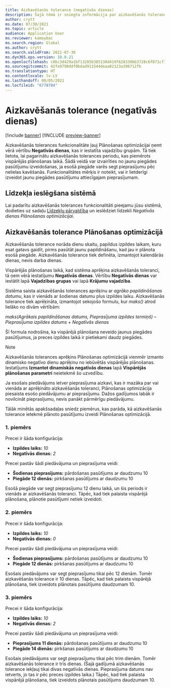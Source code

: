```yaml
---
title: Aizkavēšanās tolerance (negatīvās dienas)
description: Šajā tēmā ir sniegta informācija par aizkavēšanās tolerances aprēķināšanu un to, kā tā ietekmē plānotā pasūtījuma izveidi Plānošanas optimizācijā.
author: crytt
ms.date: 07/30/2021
ms.topic: article
audience: Application User
ms.reviewer: kamaybac
ms.search.region: Global
ms.author: crytt
ms.search.validFrom: 2021-07-30
ms.dyn365.ops.version: 10.0.21
ms.openlocfilehash: c0bc3d429a1bf13285b385130d419f628330bb3728c6f071cf118edac2a59d87
ms.sourcegitcommit: 42fe9790ddf0bdad911544deaa82123a396712fb
ms.translationtype: HT
ms.contentlocale: lv-LV
ms.lasthandoff: 08/05/2021
ms.locfileid: "6778704"
---
```

# <a name="delay-tolerance-negative-days"></a>Aizkavēšanās tolerance (negatīvās dienas)

[!include [banner](../../includes/banner.md)]
[!INCLUDE [preview-banner](../../includes/preview-banner.md)]

Aizkavēšanās tolerances funkcionalitāte ļauj Plānošanas optimizācijai ņemt vērā vērtību **Negatīvās dienas**, kas ir iestatīta vajadzību grupām. Tā tiek lietota, lai pagarinātu aizkavēšanās tolerances periodu, kas piemērots vispārējās plānošanas laikā. Šādā veidā var izvairīties no jaunu piegādes pasūtījumu izveidošanas, ja esošā piegāde varēs segt pieprasījumu pēc nelielas kavēšanās. Funkcionalitātes mērķis ir noteikt, vai ir lietderīgi izveidot jaunu piegādes pasūtījumu attiecīgajam pieprasījumam.

## <a name="turn-on-the-feature-in-your-system"></a>Līdzekļa ieslēgšana sistēmā

Lai padarītu aizkavēšanās tolerances funkcionalitāti pieejamu jūsu sistēmā, dodieties uz sadaļu [Līdzekļu pārvaldība](../../../fin-ops-core/fin-ops/get-started/feature-management/feature-management-overview.md) un ieslēdziet līdzekli *Negatīvās dienas Plānošanas optimizācijai*.

## <a name="delay-tolerance-in-planning-optimization"></a>Aizkavēšanās tolerance Plānošanas optimizācijā

Aizkavēšanās tolerance norāda dienu skaitu, papildus izpildes laikam, kuru esat gatavs gaidīt, pirms pasūtāt jaunu papildināšanu, kad jau ir plānota esošā piegāde. Aizkavēšanās tolerance tiek definēta, izmantojot kalendārās dienas, nevis darba dienas.

Vispārējās plānošanas laikā, kad sistēma aprēķina aizkavēšanās toleranci, tā ņem vērā iestatījumu **Negatīvās dienas**. Vērtību **Negatīvās dienas** var iestātīt lapā **Vajadzības grupas** vai lapā **Krājumu vajadzība**.

Sistēma saista aizkavēšanās tolerances aprēķinu ar *agrāko papildināšanas datumu*, kas ir vienāds ar šodienas datumu plus izpildes laiku. Aizkavēšanās tolerance tiek aprēķināta, izmantojot sekojošo formulu, kur *maks()* atrod lielāko no divām vērtībām:

*maks(Agrākais papildināšanas datums, Pieprasījuma izpildes termiņš)* – *Pieprasījuma izpildes datums* + *Negatīvās dienas*

Šī formula nodrošina, ka vispārējā plānošana neveido jaunus piegādes pasūtījumus, ja preces izpildes laikā ir pietiekami daudz piegādes.

> [!NOTE]
> Aizkavēšanās tolerances aprēķins Plānošanas optimizācijā vienmēr izmanto dinamisko negatīvo dienu aprēķinu no iebūvētās vispārējās plānošanas. Iestatījums **Izmantot dinamiskās negatīvās dienas** lapā **Vispārējās plānošanas parametri** neietekmē šo uzvedību.

Ja esošais piedāvājums ietver pieprasījuma aizkavi, kas ir mazāka par vai vienāda ar aprēķināto aizkavēšanās toleranci, Plānošanas optimizācija piesaista esošo piedāvājumu ar pieprasījumu. Dažos gadījumos labāk ir novilcināt pieprasījumu, nevis panākt pārmērīgu piedāvājumu.

Tālāk minētās apakšsadaļas sniedz piemērus, kas parāda, kā aizkavēšanās tolerance ietekmē plānoto pasūtījumu izveidi Plānošanas optimizācijā.

### <a name="example-1"></a>1. piemērs

Precei ir šāda konfigurācija:

- **Izpildes laiks:** *10*
- **Negatīvās dienas:** *2*

Precei pastāv šādi piedāvājuma un pieprasījuma veidi:

- **Šodienas pieprasījums:** pārdošanas pasūtījums ar daudzumu 10
- **Piegāde 12 dienās:** pirkšanas pasūtījums ar daudzumu 10

Esošā piegāde var segt pieprasījumu 12 dienu laikā, un šis periods ir vienāds ar aizkavēšanās toleranci. Tāpēc, kad tiek palaista vispārējā plānošana, plānotie pasūtījumi netiek izveidoti.

### <a name="example-2"></a>2. piemērs

Precei ir šāda konfigurācija:

- **Izpildes laiks:** *10*
- **Negatīvās dienas:** *0*

Precei pastāv šādi piedāvājuma un pieprasījuma veidi:

- **Šodienas pieprasījums:** pārdošanas pasūtījums ar daudzumu 10
- **Piegāde 12 dienās:** pirkšanas pasūtījums ar daudzumu 10

Esošais piedāvājums var segt pieprasījumu tikai pēc 12 dienām. Tomēr aizkavēšanās tolerance ir 10 dienas. Tāpēc, kad tiek palaista vispārējā plānošana, tiek izveidots plānotais pasūtījums daudzumam 10.

### <a name="example-3"></a>3. piemērs

Precei ir šāda konfigurācija:

- **Izpildes laiks:** *10*
- **Negatīvās dienas:** *2*

Precei pastāv šādi piedāvājuma un pieprasījuma veidi:

- **Pieprasījums 11 dienās:** pārdošanas pasūtījums ar daudzumu 10
- **Piegāde 14 dienās:** pirkšanas pasūtījums ar daudzumu 10

Esošais piedāvājums var segt pieprasījumu tikai pēc trim dienām. Tomēr aizkavēšanās tolerance ir trīs dienas. (Šajā gadījumā aizkavēšanās tolerance iekļauj tikai divas negatīvās dienas. Pieprasījuma datums nav ietverts, jo tas ir pēc preces izpildes laika.) Tāpēc, kad tiek palaista vispārējā plānošana, tiek izveidots plānotais pasūtījums daudzumam 10.
